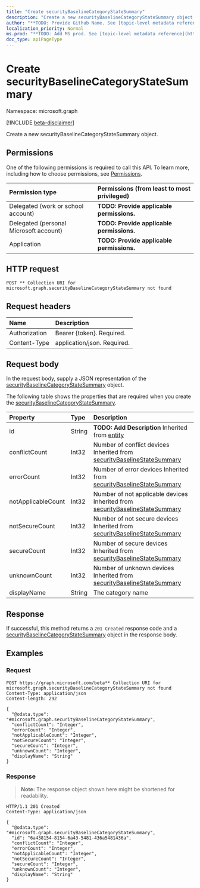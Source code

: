 ```yaml
---
title: "Create securityBaselineCategoryStateSummary"
description: "Create a new securityBaselineCategoryStateSummary object."
author: "**TODO: Provide Github Name. See [topic-level metadata reference](https://msgo.azurewebsites.net/add/document/guidelines/metadata.html#topic-level-metadata)**"
localization_priority: Normal
ms.prod: "**TODO: Add MS prod. See [topic-level metadata reference](https://msgo.azurewebsites.net/add/document/guidelines/metadata.html#topic-level-metadata)**"
doc_type: apiPageType
---
```


# Create securityBaselineCategoryStateSummary
Namespace: microsoft.graph

[!INCLUDE [beta-disclaimer](../../includes/beta-disclaimer.md)]

Create a new securityBaselineCategoryStateSummary object.

## Permissions
One of the following permissions is required to call this API. To learn more, including how to choose permissions, see [Permissions](/graph/permissions-reference).

|Permission type|Permissions (from least to most privileged)|
|:---|:---|
|Delegated (work or school account)|**TODO: Provide applicable permissions.**|
|Delegated (personal Microsoft account)|**TODO: Provide applicable permissions.**|
|Application|**TODO: Provide applicable permissions.**|

## HTTP request

<!-- {
  "blockType": "ignored"
}
-->
``` http
POST ** Collection URI for microsoft.graph.securityBaselineCategoryStateSummary not found
```

## Request headers
|Name|Description|
|:---|:---|
|Authorization|Bearer {token}. Required.|
|Content-Type|application/json. Required.|

## Request body
In the request body, supply a JSON representation of the [securityBaselineCategoryStateSummary](../resources/securitybaselinecategorystatesummary.md) object.

The following table shows the properties that are required when you create the [securityBaselineCategoryStateSummary](../resources/securitybaselinecategorystatesummary.md).

|Property|Type|Description|
|:---|:---|:---|
|id|String|**TODO: Add Description** Inherited from [entity](../resources/entity.md)|
|conflictCount|Int32|Number of conflict devices Inherited from [securityBaselineStateSummary](../resources/securitybaselinestatesummary.md)|
|errorCount|Int32|Number of error devices Inherited from [securityBaselineStateSummary](../resources/securitybaselinestatesummary.md)|
|notApplicableCount|Int32|Number of not applicable devices Inherited from [securityBaselineStateSummary](../resources/securitybaselinestatesummary.md)|
|notSecureCount|Int32|Number of not secure devices Inherited from [securityBaselineStateSummary](../resources/securitybaselinestatesummary.md)|
|secureCount|Int32|Number of secure devices Inherited from [securityBaselineStateSummary](../resources/securitybaselinestatesummary.md)|
|unknownCount|Int32|Number of unknown devices Inherited from [securityBaselineStateSummary](../resources/securitybaselinestatesummary.md)|
|displayName|String|The category name|



## Response

If successful, this method returns a `201 Created` response code and a [securityBaselineCategoryStateSummary](../resources/securitybaselinecategorystatesummary.md) object in the response body.

## Examples

### Request
<!-- {
  "blockType": "request",
  "name": "create_securitybaselinecategorystatesummary_from_"
}
-->
``` http
POST https://graph.microsoft.com/beta** Collection URI for microsoft.graph.securityBaselineCategoryStateSummary not found
Content-Type: application/json
Content-length: 292

{
  "@odata.type": "#microsoft.graph.securityBaselineCategoryStateSummary",
  "conflictCount": "Integer",
  "errorCount": "Integer",
  "notApplicableCount": "Integer",
  "notSecureCount": "Integer",
  "secureCount": "Integer",
  "unknownCount": "Integer",
  "displayName": "String"
}
```


### Response
>**Note:** The response object shown here might be shortened for readability.
<!-- {
  "blockType": "response",
  "truncated": true,
  "@odata.type": "microsoft.graph.securityBaselineCategoryStateSummary"
}
-->
``` http
HTTP/1.1 201 Created
Content-Type: application/json

{
  "@odata.type": "#microsoft.graph.securityBaselineCategoryStateSummary",
  "id": "6a438154-8154-6a43-5481-436a5481436a",
  "conflictCount": "Integer",
  "errorCount": "Integer",
  "notApplicableCount": "Integer",
  "notSecureCount": "Integer",
  "secureCount": "Integer",
  "unknownCount": "Integer",
  "displayName": "String"
}
```

